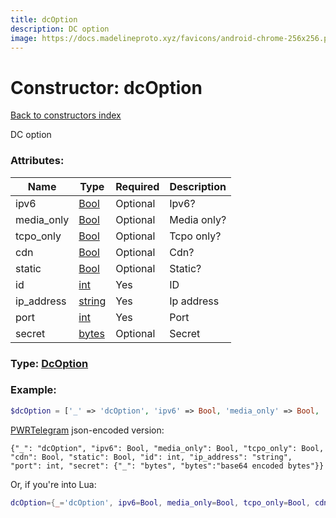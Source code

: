 ```yaml
---
title: dcOption
description: DC option
image: https://docs.madelineproto.xyz/favicons/android-chrome-256x256.png
---
```

# Constructor: dcOption  
[Back to constructors index](index.md)



DC option

### Attributes:

| Name     |    Type       | Required | Description |
|----------|---------------|----------|-------------|
|ipv6|[Bool](../types/Bool.md) | Optional|Ipv6?|
|media\_only|[Bool](../types/Bool.md) | Optional|Media only?|
|tcpo\_only|[Bool](../types/Bool.md) | Optional|Tcpo only?|
|cdn|[Bool](../types/Bool.md) | Optional|Cdn?|
|static|[Bool](../types/Bool.md) | Optional|Static?|
|id|[int](../types/int.md) | Yes|ID|
|ip\_address|[string](../types/string.md) | Yes|Ip address|
|port|[int](../types/int.md) | Yes|Port|
|secret|[bytes](../types/bytes.md) | Optional|Secret|



### Type: [DcOption](../types/DcOption.md)


### Example:

```php
$dcOption = ['_' => 'dcOption', 'ipv6' => Bool, 'media_only' => Bool, 'tcpo_only' => Bool, 'cdn' => Bool, 'static' => Bool, 'id' => int, 'ip_address' => 'string', 'port' => int, 'secret' => 'bytes'];
```  

[PWRTelegram](https://pwrtelegram.xyz) json-encoded version:

```
{"_": "dcOption", "ipv6": Bool, "media_only": Bool, "tcpo_only": Bool, "cdn": Bool, "static": Bool, "id": int, "ip_address": "string", "port": int, "secret": {"_": "bytes", "bytes":"base64 encoded bytes"}}
```


Or, if you're into Lua:

```lua
dcOption={_='dcOption', ipv6=Bool, media_only=Bool, tcpo_only=Bool, cdn=Bool, static=Bool, id=int, ip_address='string', port=int, secret='bytes'}

```


